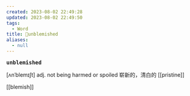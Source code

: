 ```yaml
---
created: 2023-08-02 22:49:28
updated: 2023-08-02 22:49:50
tags:
  - Word
title: 📖unblemished
aliases:
  - null
---
```


<pre><strong>unblemished</strong></pre>
[ʌnˈblemɪʃt]
adj. not being harmed or spoiled 崭新的，清⽩的
[[pristine]]

[[blemish]]